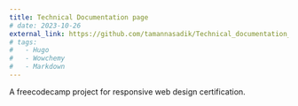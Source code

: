 ```yaml
---
title: Technical Documentation page
# date: 2023-10-26
external_link: https://github.com/tamannasadik/Technical_documentation_page
# tags:
#   - Hugo
#   - Wowchemy
#   - Markdown
---
```


A freecodecamp project for responsive web design certification.
<!--more-->
